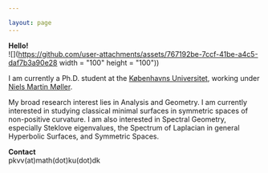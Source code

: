 ```yaml
---

layout: page
---
```

 **Hello!** <br>
![](https://github.com/user-attachments/assets/767192be-7ccf-41be-a4c5-daf7b3a90e28 
width = "100" height = "100"))

I am currently a Ph.D. student at the [Københavns Universitet](https://geotop.math.ku.dk), working under [Niels Martin Møller](https://web.math.ku.dk/~nmoller/). 

My broad research interest lies in Analysis and Geometry. I am currently interested in studying classical minimal surfaces in symmetric spaces of non-positive curvature. I am also interested in Spectral Geometry, especially Steklove eigenvalues, the Spectrum of Laplacian in general Hyperbolic Surfaces, and Symmetric Spaces.

**Contact** <br>
pkvv(at)math(dot)ku(dot)dk
